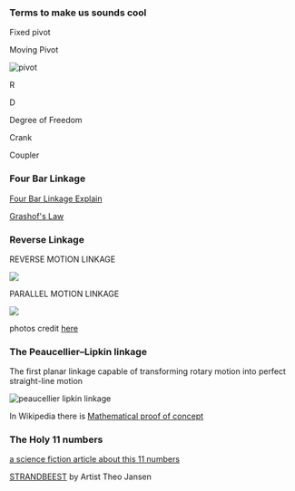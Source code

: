 ### **Terms to make us sounds cool**

Fixed pivot

Moving Pivot

![pivot](http://wiki.dtonline.org/images/2/2f/FourBarChain.png)

R

D

Degree of Freedom

Crank

Coupler


### **Four Bar Linkage**

[Four Bar Linkage Explain](https://youtu.be/Vh8r_Cpfb8Q)

[Grashof's Law](https://youtu.be/h8bz4ni6mdY)

### **Reverse Linkage**

REVERSE MOTION LINKAGE

![](https://technologystudent.com/cams/linkag1a.gif)


PARALLEL MOTION LINKAGE

![](https://technologystudent.com/cams/linkag2a.gif)

photos credit [here](https://technologystudent.com/cams/link1.htm)

### **The Peaucellier–Lipkin linkage**

The first planar linkage capable of transforming rotary motion into perfect straight-line motion

![peaucellier lipkin linkage](images/peaucellier–lipkin-linkage.gif)

In Wikipedia there is [Mathematical proof of concept](https://en.wikipedia.org/wiki/Peaucellier%E2%80%93Lipkin_linkage)


### **The Holy 11 numbers**

[a science fiction article about this 11 numbers](https://clarkesworldmagazine.com/theodoridou_02_14/)

[STRANDBEEST](https://youtu.be/LewVEF2B_pM) by Artist Theo Jansen

